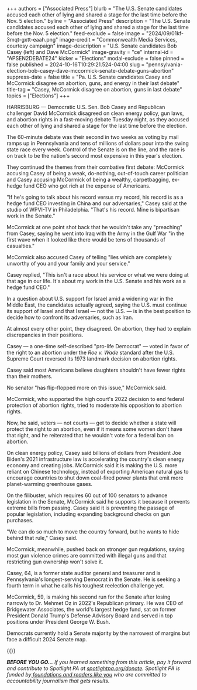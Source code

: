 +++
authors = ["Associated Press"]
blurb = "The U.S. Senate candidates accused each other of lying and shared a stage for the last time before the Nov. 5 election."
byline = "Associated Press"
description = "The U.S. Senate candidates accused each other of lying and shared a stage for the last time before the Nov. 5 election."
feed-exclude = false
image = "2024/09/01kf-3mqt-gxtt-eaah.png"
image-credit = "Commonwealth Media Services, courtesy campaign"
image-description = "U.S. Senate candidates Bob Casey (left) and Dave McCormick"
image-gravity = "ce"
internal-id = "APSEN2DEBATE24"
kicker = "Elections"
modal-exclude = false
pinned = false
published = 2024-10-16T10:29:21.524-04:00
slug = "pennsylvania-election-bob-casey-dave-mccormick-senate-debate-guns-abortion"
suppress-date = false
title = "Pa. U.S. Senate candidates Casey and McCormick disagree on abortion, guns, and energy in their last debate"
title-tag = "Casey, McCormick disagree on abortion, guns in last debate"
topics = ["Elections"]
+++

HARRISBURG — Democratic U.S. Sen. Bob Casey and Republican challenger David McCormick disagreed on clean energy policy, gun laws, and abortion rights in a fast-moving debate Tuesday night, as they accused each other of lying and shared a stage for the last time before the election.

The 60-minute debate was their second in two weeks as voting by mail ramps up in Pennsylvania and tens of millions of dollars pour into the swing state race every week. Control of the Senate is on the line, and the race is on track to be the nation&#39;s second most expensive in this year&#39;s election.

They continued the themes from their combative first debate: McCormick accusing Casey of being a weak, do-nothing, out-of-touch career politician and Casey accusing McCormick of being a wealthy, carpetbagging, ex-hedge fund CEO who got rich at the expense of Americans.

&#34;If he&#39;s going to talk about his record versus my record, his record is as a hedge fund CEO investing in China and our adversaries,&#34; Casey said at the studio of WPVI-TV in Philadelphia. &#34;That&#39;s his record. Mine is bipartisan work in the Senate.&#34;

McCormick at one point shot back that he wouldn&#39;t take any &#34;preaching&#34; from Casey, saying he went into Iraq with the Army in the Gulf War &#34;in the first wave when it looked like there would be tens of thousands of casualties.&#34;

McCormick also accused Casey of telling &#34;lies which are completely unworthy of you and your family and your service.&#34;

Casey replied, &#34;This isn&#39;t a race about his service or what we were doing at that age in our life. It&#39;s about my work in the U.S. Senate and his work as a hedge fund CEO.&#34;

In a question about U.S. support for Israel amid a widening war in the Middle East, the candidates actually agreed, saying the U.S. must continue its support of Israel and that Israel — not the U.S. — is in the best position to decide how to confront its adversaries, such as Iran.

At almost every other point, they disagreed. On abortion, they had to explain discrepancies in their positions.

Casey — a one-time self-described &#34;pro-life Democrat&#34; — voted in favor of the right to an abortion under the <em>Roe v. Wade</em> standard after the U.S. Supreme Court reversed its 1973 landmark decision on abortion rights.

Casey said most Americans believe daughters shouldn&#39;t have fewer rights than their mothers.

No senator &#34;has flip-flopped more on this issue,&#34; McCormick said.

McCormick, who supported the high court&#39;s 2022 decision to end federal protection of abortion rights, tried to moderate his opposition to abortion rights.

Now, he said, voters — not courts — get to decide whether a state will protect the right to an abortion, even if it means some women don&#39;t have that right, and he reiterated that he wouldn&#39;t vote for a federal ban on abortion.

On clean energy policy, Casey said billions of dollars from President Joe Biden&#39;s 2021 infrastructure law is accelerating the country&#39;s clean energy economy and creating jobs. McCormick said it is making the U.S. more reliant on Chinese technology, instead of exporting American natural gas to encourage countries to shut down coal-fired power plants that emit more planet-warming greenhouse gases.

On the filibuster, which requires 60 out of 100 senators to advance legislation in the Senate, McCormick said he supports it because it prevents extreme bills from passing. Casey said it is preventing the passage of popular legislation, including expanding background checks on gun purchases.

&#34;We can do so much to move the country forward, but he wants to hide behind that rule,&#34; Casey said.

McCormick, meanwhile, pushed back on stronger gun regulations, saying most gun violence crimes are committed with illegal guns and that restricting gun ownership won&#39;t solve it.

Casey, 64, is a former state auditor general and treasurer and is Pennsylvania&#39;s longest-serving Democrat in the Senate. He is seeking a fourth term in what he calls his toughest reelection challenge yet.

McCormick, 59, is making his second run for the Senate after losing narrowly to Dr. Mehmet Oz in 2022&#39;s Republican primary. He was CEO of Bridgewater Associates, the world&#39;s largest hedge fund, sat on former President Donald Trump&#39;s Defense Advisory Board and served in top positions under President George W. Bush.

Democrats currently hold a Senate majority by the narrowest of margins but face a difficult 2024 Senate map.

{{<dewey-assistant>}}

<strong><em>BEFORE YOU GO…</em></strong><em> If you learned something from this article, pay it forward and contribute to Spotlight PA at </em><a href="https://www.spotlightpa.org/donate"><em>spotlightpa.org/donate</em></a><em>. Spotlight PA is funded by</em><a href="https://www.spotlightpa.org/support"><em> foundations and readers like you</em></a><em> who are committed to accountability journalism that gets results.</em>

